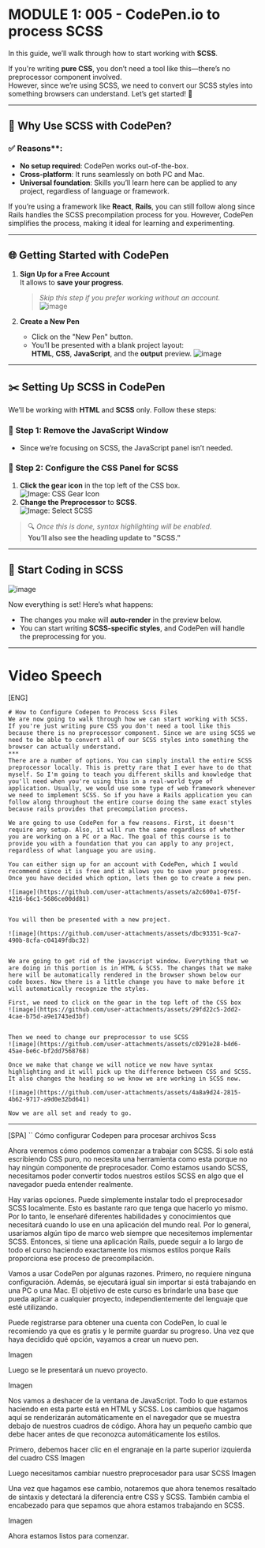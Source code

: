 
# MODULE 1: 005 - CodePen.io to process SCSS 
In this guide, we’ll walk through how to start working with **SCSS**. 

If you're writing **pure CSS**, you don’t need a tool like this—there’s no preprocessor component involved.  
However, since we’re using SCSS, we need to convert our SCSS styles into something browsers can understand. 
Let’s get started! 🚀

---

## 📝 **Why Use SCSS with CodePen?**

### ✅ Reasons**:
- **No setup required**: CodePen works out-of-the-box.
- **Cross-platform**: It runs seamlessly on both PC and Mac.
- **Universal foundation**: Skills you’ll learn here can be applied to any project, regardless of language or framework.

If you’re using a framework like **React**, **Rails**, you can still follow along since Rails handles the SCSS precompilation process for you. 
However, CodePen simplifies the process, making it ideal for learning and experimenting.

---

## 🌐 **Getting Started with CodePen**

1. **Sign Up for a Free Account**  
   It allows to **save your progress**.  
   > *Skip this step if you prefer working without an account.*  
    ![image](https://github.com/user-attachments/assets/792e29d3-4efd-4fde-9e56-52a5795ec6d6)

2. **Create a New Pen**  
   - Click on the "New Pen" button.  
   - You’ll be presented with a blank project layout:  
     **HTML**, **CSS**, **JavaScript**, and the **output** preview.
    ![image](https://github.com/user-attachments/assets/17f5ee50-f464-46b1-9978-862e20446c04)

---

## ✂️ **Setting Up SCSS in CodePen**

We’ll be working with **HTML** and **SCSS** only. Follow these steps:

### 🔧 **Step 1: Remove the JavaScript Window**
   - Since we’re focusing on SCSS, the JavaScript panel isn’t needed.

### 🔧 **Step 2: Configure the CSS Panel for SCSS**
   1. **Click the gear icon** in the top left of the CSS box.  
      ![Image: CSS Gear Icon](img2)  
   2. **Change the Preprocessor** to **SCSS**.  
      ![Image: Select SCSS](img4)

   > 🔍 *Once this is done, syntax highlighting will be enabled.*  
   > **You’ll also see the heading update to "SCSS."**

---

## 🎉 **Start Coding in SCSS**

![image](https://github.com/user-attachments/assets/18dc6036-c70f-48e9-a3ec-d2a66cbd0f59)

Now everything is set! Here’s what happens:  
- The changes you make will **auto-render** in the preview below.  
- You can start writing **SCSS-specific styles**, and CodePen will handle the preprocessing for you.


***
# Video Speech
[ENG]
```text
# How to Configure Codepen to Process Scss Files
We are now going to walk through how we can start working with SCSS. If you're just writing pure CSS you don't need a tool like this because there is no preprocessor component. Since we are using SCSS we need to be able to convert all of our SCSS styles into something the browser can actually understand. 
***
There are a number of options. You can simply install the entire SCSS preprocessor locally. This is pretty rare that I ever have to do that myself. So I'm going to teach you different skills and knowledge that you'll need when you're using this in a real-world type of application. Usually, we would use some type of web framework whenever we need to implement SCSS. So if you have a Rails application you can follow along throughout the entire course doing the same exact styles because rails provides that precompilation process.

We are going to use CodePen for a few reasons. First, it doesn't require any setup. Also, it will run the same regardless of whether you are working on a PC or a Mac. The goal of this course is to provide you with a foundation that you can apply to any project, regardless of what language you are using.

You can either sign up for an account with CodePen, which I would recommend since it is free and it allows you to save your progress. Once you have decided which option, lets then go to create a new pen.

![image](https://github.com/user-attachments/assets/a2c600a1-075f-4216-b6c1-5686ce00dd81)


You will then be presented with a new project.

![image](https://github.com/user-attachments/assets/dbc93351-9ca7-490b-8cfa-c04149fdbc32)


We are going to get rid of the javascript window. Everything that we are doing in this portion is in HTML & SCSS. The changes that we make here will be automatically rendered in the browser shown below our code boxes. Now there is a little change you have to make before it will automatically recognize the styles.

First, we need to click on the gear in the top left of the CSS box
![image](https://github.com/user-attachments/assets/29fd22c5-2dd2-4cae-b75d-a9e1743ed3bf)


Then we need to change our preprocessor to use SCSS
![image](https://github.com/user-attachments/assets/c0291e28-b4d6-45ae-be6c-bf2dd7568768)

Once we make that change we will notice we now have syntax highlighting and it will pick up the difference between CSS and SCSS. It also changes the heading so we know we are working in SCSS now.

![image](https://github.com/user-attachments/assets/4a8a9d24-2815-4b62-9717-a9d0e32bd641)

Now we are all set and ready to go.
```
***
[SPA]
``
Cómo configurar Codepen para procesar archivos Scss

Ahora veremos cómo podemos comenzar a trabajar con SCSS. Si solo está escribiendo CSS puro, no necesita una herramienta como esta porque no hay ningún componente de preprocesador. Como estamos usando SCSS, necesitamos poder convertir todos nuestros estilos SCSS en algo que el navegador pueda entender realmente.

Hay varias opciones. Puede simplemente instalar todo el preprocesador SCSS localmente. Esto es bastante raro que tenga que hacerlo yo mismo. Por lo tanto, le enseñaré diferentes habilidades y conocimientos que necesitará cuando lo use en una aplicación del mundo real. Por lo general, usaríamos algún tipo de marco web siempre que necesitemos implementar SCSS. Entonces, si tiene una aplicación Rails, puede seguir a lo largo de todo el curso haciendo exactamente los mismos estilos porque Rails proporciona ese proceso de precompilación.

Vamos a usar CodePen por algunas razones. Primero, no requiere ninguna configuración. Además, se ejecutará igual sin importar si está trabajando en una PC o una Mac. El objetivo de este curso es brindarle una base que pueda aplicar a cualquier proyecto, independientemente del lenguaje que esté utilizando.

Puede registrarse para obtener una cuenta con CodePen, lo cual le recomiendo ya que es gratis y le permite guardar su progreso. Una vez que haya decidido qué opción, vayamos a crear un nuevo pen.

Imagen

Luego se le presentará un nuevo proyecto.

Imagen

Nos vamos a deshacer de la ventana de JavaScript. Todo lo que estamos haciendo en esta parte está en HTML y SCSS. Los cambios que hagamos aquí se renderizarán automáticamente en el navegador que se muestra debajo de nuestros cuadros de código. Ahora hay un pequeño cambio que debe hacer antes de que reconozca automáticamente los estilos.

Primero, debemos hacer clic en el engranaje en la parte superior izquierda del cuadro CSS
Imagen

Luego necesitamos cambiar nuestro preprocesador para usar SCSS
Imagen

Una vez que hagamos ese cambio, notaremos que ahora tenemos resaltado de sintaxis y detectará la diferencia entre CSS y SCSS. También cambia el encabezado para que sepamos que ahora estamos trabajando en SCSS.

Imagen

Ahora estamos listos para comenzar.
```
